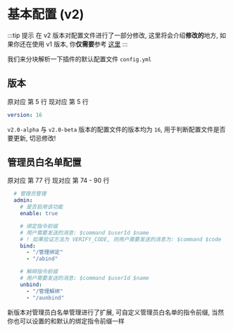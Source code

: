 # 基本配置 (v2)

:::tip 提示
在 v2 版本对配置文件进行了一部分修改, 这里将会介绍**修改的**地方, 如果你还在使用 v1 版本, 你**仅需要**参考 [这里](./configuration.md)
:::

我们来分块解析一下插件的默认配置文件 `config.yml`

## 版本
原对应 第 5 行 现对应 第 5 行
```yaml
version: 16
```

`v2.0-alpha` 与 `v2.0-beta` 版本的配置文件的版本均为 `16`, 用于判断配置文件是否要更新, 切忌修改!

## 管理员白名单配置

原对应 第 77 行 现对应 第 74 - 90 行

```yaml
  # 管理员管理
  admin:
    # 是否启用该功能
    enable: true

    # 绑定指令前缀
    # 用户需要发送的消息: $command $userId $name
    # ! 如果验证方法为 VERIFY_CODE, 则用户需要发送的消息为: $command $code
    bind:
      - "/管理绑定"
      - "/abind"

    # 解绑指令前缀
    # 用户需要发送的消息: $command $userId $name
    unbind:
      - "/管理解绑"
      - "/aunbind"
```

新版本对管理员白名单管理进行了扩展, 可自定义管理员白名单的指令前缀, 当然你也可以设置的和默认的绑定指令前缀一样

